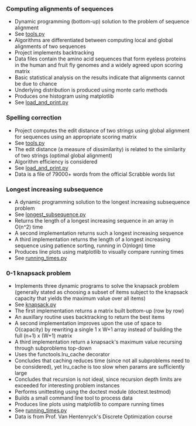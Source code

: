 ### Computing alignments of sequences

+ Dynamic programming (bottom-up) solution to the problem of sequence alignment
+ See [tools.py](/sequence%20alignment/tools.py)
+ Algorithms are differentiated between computing local and global alignments of two sequences
+ Project implements backtracking
+ Data files contain the amino acid sequences that form eyeless proteins in the human and fruit fly genomes and a widely agreed upon scoring matrix
+ Basic statistical analysis on the results indicate that alignments cannot be due to chance
+ Underlying distribution is produced using monte carlo methods
+ Produces one histogram using matplotlib
+ See [load_and_print.py](/sequence%20alignment/load_and_print.py)

### Spelling correction

+ Project computes the edit distance of two strings using global alignment for sequences using an appropriate scoring matrix
+ See [tools.py](spelling%20correction/tools.py)
+ The edit distance (a measure of dissimilarity) is related to the similarity of two strings (optimal global alignment)
+ Algorithm efficiency is considered
+ See [load_and_print.py](spelling%20correction/load_and_print.py)
+ Data is a file of 79000+ words from the official Scrabble words list

### Longest increasing subsequence

+ A dynamic programming solution to the longest increasing subsequence problem
+ See [longest_subsequence.py](longest%20subsequence/longest_subsequence.py)
+ Returns the length of a longest increasing sequence in an array in O(n^2) time
+ A second implementation returns such a longest increasing sequence
+ A third implementation returns the length of a longest increasing sequence using patience sorting, running in O(nlogn) time
+ Produces line plots using matplotlib to visually compare running times
+ See [running_times.py](/longest%20subsequence/running_times.py)

### 0-1 knapsack problem

+ Implements three dynamic programs to solve the knapsack problem (generally stated as choosing a subset of items subject to the knapsack capacity that yields the maximum value over all items)
+ See [knapsack.py](/knapsack/knapsack.py)
+ The first implementation returns a matrix built bottom-up (row by row)
+ An auxillary routine uses backtracking to return the best items
+ A second implementation improves upon the use of space to O(capacity) by rewriting a single 1 x W+1 array instead of building the full (n+1) x (W+1) matrix
+ A third implementation return a knapsack's maximum value recursing through subproblems top-down
+ Uses the functools.lru_cache decorator
+ Concludes that caching reduces time (since not all subproblems need to be considered), yet lru_cache is too slow when params are sufficiently large
+ Concludes that recursion is not ideal, since recursion depth limits are exceeded for interesting problem instances
+ Performs unittesting using the doctest module (doctest.testmod)
+ Builds a small command line tool to process data
+ Produces line plots using matplotlib to compare running times
+ See [running_times.py](/knapsack/running_times.py)
+ Data is from Prof. Van Hentenryck's Discrete Optimization course
